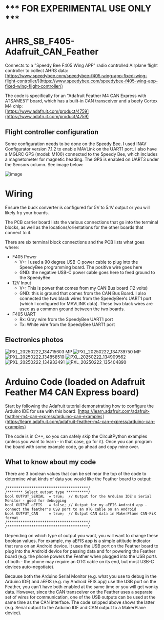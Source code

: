 # *** FOR EXPERIMENTAL USE ONLY ***

# AHRS_SB_F405-Adafruit_CAN_Feather
Connects to a "Speedy Bee F405 Wing APP" radio controlled Airplane flight controller to collect AHRS data:  
[https://www.speedybee.com/speedybee-f405-wing-app-fixed-wing-flight-controller/](https://www.speedybee.com/speedybee-f405-wing-app-fixed-wing-flight-controller/)

The code is specifically for an "Adafruit Feather M4 CAN Express with ATSAME51" board, which has a built-in CAN transceiver and a beefy Cortex M4 chip:  
[https://www.adafruit.com/product/4759](https://www.adafruit.com/product/4759)

## Flight controller configuration
Some configuration needs to be done on the Speedy Bee. I used INAV Configurator version 7.1.2 to enable MAVLink on the UART1 port. 
I also have a MGLRC GPS (model: M100) connected to the Speedy Bee, which includes a magnetometer for magnetic heading. The GPS is enabled on UART3 under the Sensors column. See image below:

![image](https://github.com/user-attachments/assets/11c0cd12-87ae-4637-8880-c8502ce17d73)


# Wiring
Ensure the buck converter is configured for 5V to 5.1V output or you will likely fry your boards.

The PCB carrier board lists the various connections that go into the terminal blocks, as well as the locations/orientations for the other boards that connect to it. 

There are six terminal block connections and the PCB lists what goes where:
- F405 Power
  - V+: I used a 90 degree USB-C power cable to plug into the SpeedyBee programming board. The positive wire goes here
  - GND: the negative USB-C power cable goes here to feed ground to the SpeedyBee
- 12V Input
  - V+: This is power that comes from my CAN Bus board (12 volts)
  - GND: this is ground that comes from the CAN Bus Board. I also connected the two black wires from the SpeedyBee's UART1 port (which I configured for MAVLINK data). These two black wires are used as a common ground between the two boards.
- F405 UART
  - Rx: Gray wire from the SpeedyBee UART1 port
  - Tx: White wire from the SpeedyBee UART1 port
 
## Electronics photos
![PXL_20250222_134715603 MP](https://github.com/user-attachments/assets/a85ecff7-47ac-4bce-8985-30a3200936d5)
![PXL_20250222_134739750 MP](https://github.com/user-attachments/assets/b3d780ec-2ce4-4de7-b0aa-1d4054046fc3)
![PXL_20250222_134858510](https://github.com/user-attachments/assets/d19454a8-f472-42db-ab58-b725b5b96f62)
![PXL_20250222_134909562](https://github.com/user-attachments/assets/22c4abb7-ffc2-4c0b-bf04-01ef836c1d2b)
![PXL_20250222_134933491](https://github.com/user-attachments/assets/8207cdc5-3aff-4d63-bc1c-6408082a8326)
![PXL_20250222_135404890](https://github.com/user-attachments/assets/02da123c-7505-4394-b1ad-27839fab191f)


# Arduino Code (loaded on Adafruit Feather M4 CAN Express board)
Start by following the Adafruit tutorial demonstrating how to configure the Arduino IDE for use with this board: 
[https://learn.adafruit.com/adafruit-feather-m4-can-express/arduino-can-examples](https://learn.adafruit.com/adafruit-feather-m4-can-express/arduino-can-examples)

The code is in C++, so you can safely skip the CircuitPython examples (unless you want to learn - in that case, go for it). Once you can program the board with some example code, go ahead and copy mine over.

## What to know about my code


There are 3 boolean values that can be set near the top of the code to determine what kinds of data you would like the Feather board to output:
```
/*************************************/
/******* Select output type **********/
bool OUTPUT_SERIAL  = true;  // Output for the Arduino IDE's Serial Monitor - good for debugging
bool OUTPUT_aEFIS   = false; // Output for my aEFIS Android app - connect the feather's USB port to an OTG cable on an Android
bool OUTPUT_CAN     = true;  // Output CAN data in MakerPlane CAN-FiX format 
/*************************************/
/*************************************/
```

Depending on which type of output you want, you will want to change these boolean values. For example, my aEFIS app is a simple attitude indicator that runs on an Android device. It uses the USB port on the Feather board to plug into the Android device for passing data and for powering the Feather board (e.g. the phone powers the Feather when plugged into the USB ports of both - the phone may require an OTG cable on its end, but most USB-C devices auto-negotiate). 

Because both the Arduino Serial Monitor (e.g. what you use to debug in the Arduino IDE) and aEFIS (e.g. my Android EFIS app) use the USB port on the Feather, you can't have both enabled at the same time or you will get wonky data. However, since the CAN transceiver on the Feather uses a separate set of wires for communication, one of the USB outputs can be used at the same time as the CAN interface. The code snipped above shows the latter (e.g. Serial output to the Arduino IDE and CAN output to a MakerPlane device).

